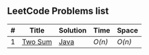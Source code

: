 ## LeetCode Problems list
|  #  | Title | Solution | Time | Space |
| --- | ----- | -------- | ---- | ----- |
|1| [Two Sum](https://leetcode.com/problems/two-sum/) | [Java](../src/main/java/org/svaarg/problemsolving/leetcode/TwoSum.java) | _O(n)_| _O(n)_ |
